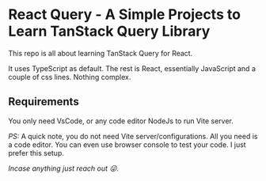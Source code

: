 # React Query - A Simple Projects to Learn TanStack Query Library

This repo is all about learning TanStack Query for React.

It uses TypeScript as default. The rest is React, essentially JavaScript and a couple of css lines. Nothing complex.

## Requirements

You only need VsCode, or any code editor NodeJs to run Vite server.

_PS:_ A quick note, you do not need Vite server/configurations. All you need is a code editor. You can even use browser console to test your code. I just prefer this setup.

_Incase anything just reach out 😜._
